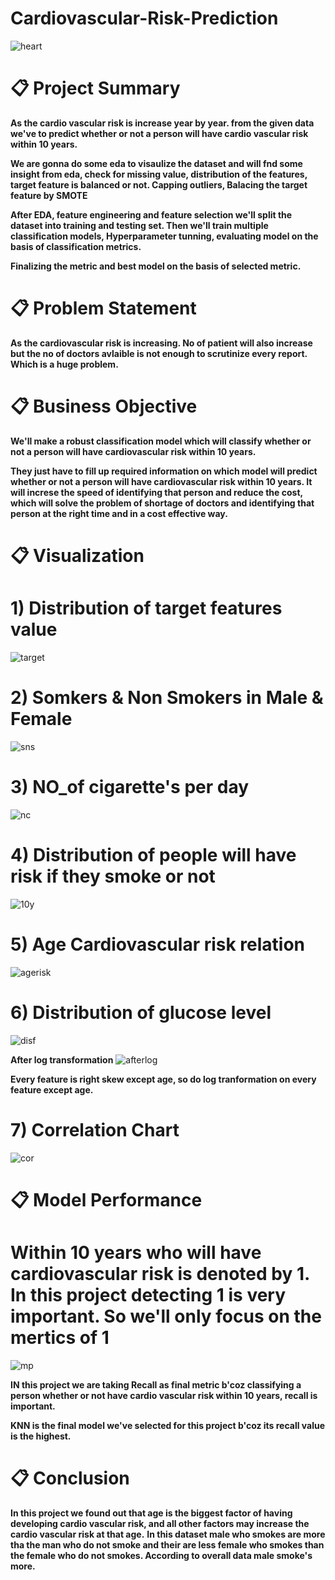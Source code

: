 # Cardiovascular-Risk-Prediction

![heart](https://user-images.githubusercontent.com/116551866/226852716-83f526cd-6ba3-47c3-93eb-4a925821fbc5.PNG)

# 📋 Project Summary

**As the cardio vascular risk is increase year by year. from the given data we've to predict whether or not a person will have cardio vascular risk within 10 years.**

**We are gonna do some eda to visaulize the dataset and will fnd some insight from eda, check for missing value, distribution of the features, target feature is balanced or not. Capping outliers, Balacing the target feature by SMOTE**

**After EDA, feature engineering and feature selection we'll split the dataset into training and testing set. Then we'll train multiple classification models, Hyperparameter tunning, evaluating model on the basis of classification metrics.**

**Finalizing the metric and best model on the basis of selected metric.**

# 📋 Problem Statement

**As the cardiovascular risk is increasing. No of patient will also increase but the no of doctors avlaible is not enough to scrutinize every report. Which is a huge problem.** 

# 📋 Business Objective

**We'll make a robust classification model which will classify whether or not a person will have cardiovascular risk within 10 years.**

**They just have to fill up required information on which model will predict whether or not a person will have cardiovascular risk within 10 years. It will increse the speed of identifying that person and reduce the cost, which will solve the problem of shortage of doctors and identifying that person at the right time and in a cost effective way.**

# 📋 Visualization

# 1) Distribution of target features value
![target](https://user-images.githubusercontent.com/116551866/226856716-03138f27-dfe6-481f-9e39-6f9d74628f1f.PNG)

# 2) Somkers & Non Smokers in Male & Female
![sns](https://user-images.githubusercontent.com/116551866/226856916-b853fff6-73b7-419a-9592-b7aaa1e4a7a3.PNG)

# 3) NO_of cigarette's per day
![nc](https://user-images.githubusercontent.com/116551866/226857087-dab5f074-d7a3-4cfd-95c8-e2a619b0718f.PNG)

# 4) Distribution of people will have risk if they smoke or not
![10y](https://user-images.githubusercontent.com/116551866/226858559-f4157d1e-0f31-4062-8573-fb3b02a482b0.PNG)

# 5) Age Cardiovascular risk relation
![agerisk](https://user-images.githubusercontent.com/116551866/226859223-69ccaae4-bf8d-4005-83a3-919311f534c6.PNG)

# 6) Distribution of glucose level
![disf](https://user-images.githubusercontent.com/116551866/226860665-0f3e3e22-33d3-4eae-acc9-c3a3fdcf4f36.PNG)

**After log transformation**
![afterlog](https://user-images.githubusercontent.com/116551866/226860683-a33adf32-83a7-4f63-b523-da058226a20f.PNG)

**Every feature is right skew except age, so do log tranformation on every feature except age.**

# 7) Correlation Chart
![cor](https://user-images.githubusercontent.com/116551866/226862034-4671c51d-f3e0-40e0-b4a1-ba21934a0cb0.PNG)

# 📋 Model Performance

# Within 10 years who will have cardiovascular risk is denoted by 1. In this project detecting 1 is very important. So we'll only focus on the mertics of 1

![mp](https://user-images.githubusercontent.com/116551866/226862472-bbc2828b-b454-4cf2-bc82-a8a1425a6e5a.PNG)

**IN this project we are taking Recall as final metric b'coz classifying a person whether or not have cardio vascular risk within 10 years, recall is important.**

**KNN is the final model we've selected for this project b'coz its recall value is the highest.**

# 📋 Conclusion

**In this project we found out that age is the biggest factor of having developing cardio vascular risk, and all other factors may increase the cardio vascular risk at that age.**
**In this dataset male who smokes are more tha the man who do not smoke and their are less female who smokes than the female who do not smokes. According to overall data male smoke's more.**

